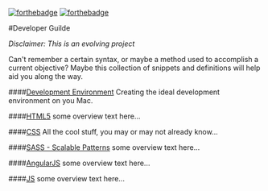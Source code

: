 [![forthebadge](http://forthebadge.com/images/badges/built-by-developers.svg)](http://forthebadge.com) [![forthebadge](http://forthebadge.com/images/badges/just-plain-nasty.svg)](http://forthebadge.com)


#Developer Guilde

_Disclaimer: This is an evolving project_

Can't remember a certain syntax, or maybe a method used to accomplish a current objective? Maybe this collection of snippets and definitions will help aid you along the way.

####[Development Environment](https://github.com/nauerster/developer-guides/blob/master/code/Environment.md)
Creating the ideal development environment on you Mac.

####[HTML5](https://github.com/nauerster/developer-guides/blob/master/code/HTML.md)
some overview text here...

####[CSS](https://github.com/nauerster/developer-guides/blob/master/code/CSS.md)
All the cool stuff, you may or may not already know...

####[SASS - Scalable Patterns](https://github.com/nauerster/developer-guides/blob/master/code/SSP.md)
some overview text here...

####[AngularJS](https://github.com/nauerster/developer-guides/blob/master/code/AngularJS.md)
some overview text here...

####[JS](https://github.com/nauerster/developer-guides/blob/master/code/JS.md)
some overview text here...


